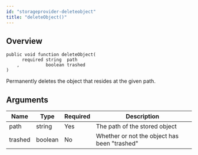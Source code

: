 ```yaml
---
id: "storageprovider-deleteobject"
title: "deleteObject()"
---
```



## Overview




```luceescript
public void function deleteObject(
      required string  path   
    ,          boolean trashed
)
```

Permanently deletes the object that resides at the given path.

## Arguments


<div class="table-responsive"><table class="table"><thead><tr><th>Name</th><th>Type</th><th>Required</th><th>Description</th></tr></thead><tbody><tr><td>path</td><td>string</td><td>Yes</td><td>The path of the stored object</td></tr><tr><td>trashed</td><td>boolean</td><td>No</td><td>Whether or not the object has been "trashed"</td></tr></tbody></table></div>